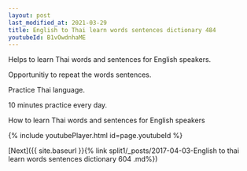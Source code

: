 ```yaml
---
layout: post
last_modified_at: 2021-03-29
title: English to Thai learn words sentences dictionary 484 
youtubeId: B1vOwdnhaME
---
```

 
 
Helps to learn Thai words and sentences for English speakers.

Opportunitiy to repeat the words sentences. 

Practice Thai language. 
 
10 minutes practice every day. 
 
How to learn Thai words and sentences for English speakers 
 
{% include youtubePlayer.html id=page.youtubeId %}
 
 
[Next]({{ site.baseurl }}{% link  split1/_posts/2017-04-03-English to thai learn words sentences dictionary 604 .md%})
 

